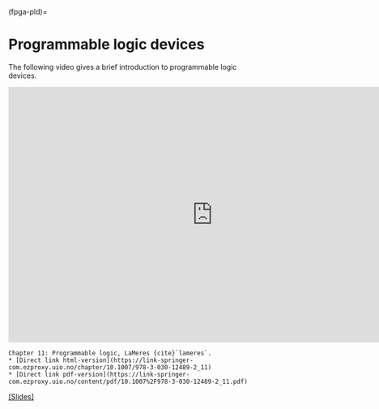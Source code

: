 (fpga-pld)=
# Programmable logic devices

The following video gives a brief introduction to programmable logic devices.

<div class="video-container">
<iframe width="806" height="504" src="https://www.youtube.com/embed/bXHUcLM0iy0" title="Introduction to programmable logic devices" frameborder="0" allow="accelerometer; autoplay; clipboard-write; encrypted-media; gyroscope; picture-in-picture" allowfullscreen></iframe>
</div>

```{admonition} Supplementary suggested reading:
Chapter 11: Programmable logic, LaMeres {cite}`lameres`.
* [Direct link html-version](https://link-springer-com.ezproxy.uio.no/chapter/10.1007/978-3-030-12489-2_11)
* [Direct link pdf-version](https://link-springer-com.ezproxy.uio.no/content/pdf/10.1007%2F978-3-030-12489-2_11.pdf)
```
<!--[[Video link]](https://www.youtube.com/watch?v=bXHUcLM0iy0), -->

[[Slides]](https://www.uio.no/studier/emner/matnat/fys/FYS4220/h22/lecture-slides/introduction_programmable_logic_devices.pdf)
